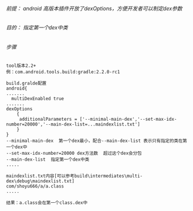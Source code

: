 
###### 前提： android 高版本插件开放了dexOptions，方便开发者可以制定dex参数
###### 目的： 指定第一个dex中类
###### 步骤
```
tool版本2.2+
例：com.android.tools.build:gradle:2.2.0-rc1
```


```
build.gralde配置
android{
.......
  multiDexEnabled true
.......
dexOptions 
    {
     additionalParameters = ['--minimal-main-dex','--set-max-idx-number=20000','--main-dex-list=...maindexlist.txt']
    }
}
--minimal-main-dex  第一个dex最小，配合--main-dex-list 表示只有指定的类在第一个dex中
--set-max-idx-number=20000 dex方法数  超过这个dex会分包
--main-dex-list  指定第一个dex中类
.....
```

```
maindexlist.txt内容[可以参考build\intermediates\multi-dex\debug\maindexlist.txt]
com/shoyu666/a/a.class
.....
```

```
结果：a.class会在第一个class.dex中
```
